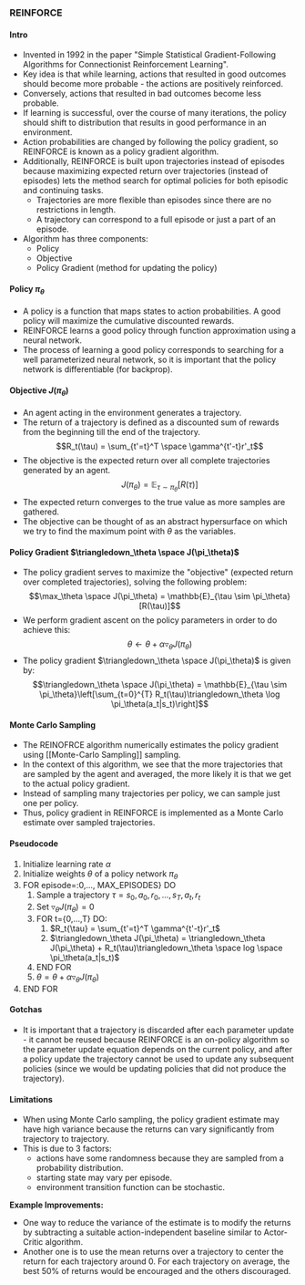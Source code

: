 ### REINFORCE

#### Intro
- Invented in 1992 in the paper "Simple Statistical Gradient-Following Algorithms for Connectionist Reinforcement Learning".
- Key idea is that while learning, actions that resulted in good outcomes should become more probable - the actions are positively reinforced.
- Conversely, actions that resulted in bad outcomes become less probable.
- If learning is successful, over the course of many iterations, the policy should shift to distribution that results in good performance in an environment.
- Action probabilities are changed by following the policy gradient, so REINFORCE is known as a policy gradient algorithm.
- Additionally, REINFORCE is built upon trajectories instead of episodes because maximizing expected return over trajectories (instead of episodes) lets the method search for optimal policies for both episodic and continuing tasks.
	- Trajectories are more flexible than episodes since there are no restrictions in length.
	- A trajectory can correspond to a full episode or just a part of an episode.
- Algorithm has three components:
	- Policy
	- Objective
	- Policy Gradient (method for updating the policy)


#### Policy $\pi_\theta$
- A policy is a function that maps states to action probabilities. A good policy will maximize the cumulative discounted rewards. 
- REINFORCE learns a good policy through function approximation using a neural network.
- The process of learning a good policy corresponds to searching for a well parameterized neural network, so it is important that the policy network is differentiable (for backprop).


#### Objective $J(\pi_\theta)$
- An agent acting in the environment generates a trajectory. 
- The return of a trajectory is defined as a discounted sum of rewards from the beginning till the end of the trajectory.
$$R_t(\tau) = \sum_{t'=t}^T \space \gamma^{t'-t}r'_t$$
- The objective is the expected return over all complete trajectories generated by an agent.
$$J(\pi_\theta) = \mathbb{E}_{\tau \sim \pi_\theta} \left[R(\tau)\right]$$
- The expected return converges to the true value as more samples are gathered. 
- The objective can be thought of as an abstract hypersurface on which we try to find the maximum point with $\theta$ as the variables.


#### Policy Gradient $\triangledown_\theta \space J(\pi_\theta)$
- The policy gradient serves to maximize the "objective" (expected return over completed trajectories), solving the following problem:
$$\max_\theta \space J(\pi_\theta) = \mathbb{E}_{\tau \sim \pi_\theta}[R(\tau)]$$
- We perform gradient ascent on the policy parameters in order to do achieve this:
$$\theta \leftarrow \theta + \alpha \triangledown_\theta  J(\pi_\theta)$$
- The policy gradient $\triangledown_\theta \space J(\pi_\theta)$ is given by:
$$\triangledown_\theta \space J(\pi_\theta) = \mathbb{E}_{\tau \sim \pi_\theta}\left[\sum_{t=0}^{T} R_t(\tau)\triangledown_\theta \log \pi_\theta(a_t|s_t)\right]$$

#### Monte Carlo Sampling
- The REINOFRCE algorithm numerically estimates the policy gradient using [[Monte-Carlo Sampling]] sampling.
- In the context of this algorithm, we see that the more trajectories that are sampled by the agent and averaged, the more likely it is that we get to the actual policy gradient.
- Instead of sampling many trajectories per policy, we can sample just one per policy.
- Thus, policy gradient in REINFORCE is implemented as a Monte Carlo estimate over sampled trajectories.


#### Pseudocode
1. Initialize learning rate $\alpha$
2. Initialize weights $\theta$ of a policy network $\pi_\theta$
3. FOR episode=:0,..., MAX_EPISODES} DO
	1. Sample a trajectory $\tau = s_0, a_0, r_0, ..., s_T, a_t, r_t$
	2. Set $\triangledown_\theta J(\pi_\theta) = 0$
	3. FOR t={0,...,T} DO:
		1. $R_t{\tau} = \sum_{t'=t}^T \gamma^{t'-t}r'_t$
		2. $\triangledown_\theta J(\pi_\theta) = \triangledown_\theta J(\pi_\theta) + R_t(\tau)\triangledown_\theta \space log \space \pi_\theta(a_t|s_t)$
	2. END FOR
	3. $\theta = \theta + \alpha \triangledown_\theta J(\pi_\theta)$
4. END FOR



#### Gotchas
- It is important that a trajectory is discarded after each parameter update - it cannot be reused because REINFORCE is an on-policy algorithm so the parameter update equation depends on the current policy, and after a policy update the trajectory cannot be used to update any subsequent policies (since we would be updating policies that did not produce the trajectory).


#### Limitations
- When using Monte Carlo sampling, the policy gradient estimate may have high variance because the returns can vary significantly from trajectory to trajectory.
- This is due to 3 factors: 
    - actions have some randomness because they are sampled from a probability distribution.
    - starting state may vary per episode.
    - environment transition function can be stochastic.

**Example Improvements:**
- One way to reduce the variance of the estimate is to modify the returns by subtracting a suitable action-independent baseline similar to Actor-Critic algorithm.
- Another one is to use the mean returns over a trajectory to center the return for each trajectory around 0. For each trajectory on average, the best 50% of returns would be encouraged and the others discouraged.

